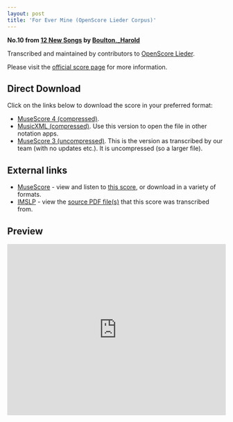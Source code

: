 ```yaml
---
layout: post
title: 'For Ever Mine (OpenScore Lieder Corpus)'
---
```


__No.10 from [12 New Songs](https://fourscoreandmore.org/openscore/lieder/Boulton,_Harold/12_New_Songs/) by [Boulton,_Harold](https://fourscoreandmore.org/openscore/lieder/Boulton,_Harold)__

Transcribed and maintained by contributors to [OpenScore Lieder].

Please visit the [official score page] for more information.

[official score page]: https://musescore.com/openscore-lieder-corpus/scores/6416048
[OpenScore Lieder]: https://musescore.com/openscore-lieder-corpus

## Direct Download

Click on the links below to download the score in your preferred format:
- [MuseScore 4 (compressed)](https://fourscoreandmore.org/openscore/lieder/Boulton,_Harold/12_New_Songs/10_For_Ever_Mine.mscz).
- [MusicXML (compressed)](https://fourscoreandmore.org/openscore/lieder/Boulton,_Harold/12_New_Songs/10_For_Ever_Mine.mxl). Use this version to open the file in other notation apps.
- [MuseScore 3 (uncompressed)](https://raw.githubusercontent.com/OpenScore/Lieder/refs/heads/main/scores/Boulton,_Harold/12_New_Songs/10_For_Ever_Mine/lc6416048.mscx). This is the version as transcribed by our team (with no updates etc.). It is uncompressed (so a larger file).

## External links

- [MuseScore] - view and listen to [this score][MuseScore], or download in a variety of formats.
- [IMSLP] - view the [source PDF file(s)][IMSLP] that this score was transcribed from.

[MuseScore]: https://musescore.com/score/6416048
[IMSLP]: https://imslp.org/wiki/Special:ReverseLookup/285334

## Preview

<iframe width="100%" height="394" src="https://musescore.com/openscore-lieder-corpus/scores/6416048/embed" frameborder="0" allowfullscreen allow="autoplay; fullscreen"></iframe>
